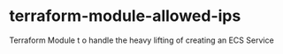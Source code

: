 # terraform-module-allowed-ips
Terraform Module t o handle the heavy lifting of creating an ECS Service
